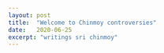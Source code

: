 ```yaml
---
layout: post
title:  "Welcome to Chinmoy controversies"
date:   2020-06-25
excerpt: "writings sri chinmoy"
---
```

